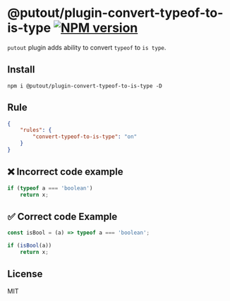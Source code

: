 # @putout/plugin-convert-typeof-to-is-type [![NPM version][NPMIMGURL]][NPMURL]

[NPMIMGURL]: https://img.shields.io/npm/v/@putout/plugin-convert-typeof-to-is-type.svg?style=flat&longCache=true
[NPMURL]: https://npmjs.org/package/@putout/plugin-convert-typeof-to-is-type "npm"

`putout` plugin adds ability to convert `typeof` to `is type`.

## Install

```
npm i @putout/plugin-convert-typeof-to-is-type -D
```

## Rule

```json
{
    "rules": {
        "convert-typeof-to-is-type": "on"
    }
}
```

## ❌ Incorrect code example

```js
if (typeof a === 'boolean')
    return x;
```

## ✅ Correct code Example

```js
const isBool = (a) => typeof a === 'boolean';

if (isBool(a))
    return x;
```

## License

MIT
